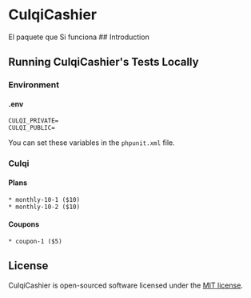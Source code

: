 <h1>CulqiCashier</h1>
El paquete que Si funciona
## Introduction

## Running CulqiCashier's Tests Locally

### Environment

#### .env

    CULQI_PRIVATE=
    CULQI_PUBLIC=

You can set these variables in the `phpunit.xml` file.

### Culqi

#### Plans

    * monthly-10-1 ($10)
    * monthly-10-2 ($10)

#### Coupons

    * coupon-1 ($5)

## License

CulqiCashier is open-sourced software licensed under the [MIT license](http://opensource.org/licenses/MIT).
